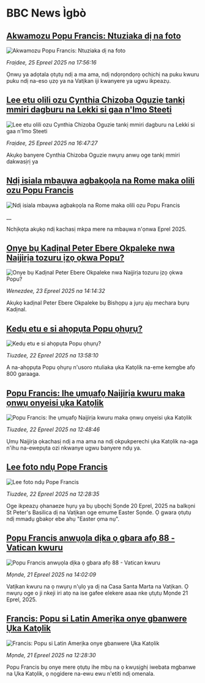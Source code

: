 # BBC News Ìgbò## [Akwamozu Popu Francis: Ntuziaka dị na foto](https://www.bbc.com/igbo/articles/cvg93zpg72go?at_campaign=githubrss)![Akwamozu Popu Francis: Ntuziaka dị na foto](https://ichef.bbci.co.uk/ace/standard/240/cpsprodpb/5cb9/live/2c71c8d0-21bf-11f0-9c65-a5c3dc449bf3.jpg)_Fraịdee, 25 Epreel 2025 na 17:56:16_Ọnwụ ya adọtala ọtụtụ ndị a ma ama, ndị ndọrọndọrọ ọchịchị na puku kwuru puku ndị na-eso ụzọ ya na Vatịkan iji kwanyere ya ugwu ikpeazụ.## [Lee etu olili ozu Cynthia Chizoba Oguzie tankị mmiri dagburu na Lekki si gaa n'Imo Steeti](https://www.bbc.com/igbo/articles/cx2www8gdwpo?at_campaign=githubrss)![Lee etu olili ozu Cynthia Chizoba Oguzie tankị mmiri dagburu na Lekki si gaa n'Imo Steeti](https://ichef.bbci.co.uk/ace/standard/240/cpsprodpb/62bf/live/5392e630-21c7-11f0-b072-7bcc2f1fa000.png)_Fraịdee, 25 Epreel 2025 na 16:47:27_Akụkọ banyere Cynthia Chizoba Oguzie nwụrụ anwụ oge tankị mmiri dakwasịrị ya## [Ndị isiala mbaụwa agbakọọla na Rome maka olili ozu Popu Francis](https://www.bbc.co.uk/igbo/live/c0qnz7jg5ndt?at_campaign=githubrss)![Ndị isiala mbaụwa agbakọọla na Rome maka olili ozu Popu Francis](https://ichef.bbci.co.uk/ace/standard/240/cpsprodpb/a444/live/f2123980-2264-11f0-9060-674316cb3a1f.jpg)__Nchịkọta akụkọ ndị kachasị mkpa mere na mbaụwa n'ọnwa Eprel 2025.## [Onye bụ Kadịnal Peter Ebere Okpaleke nwa Naịjirịa tozuru ịzọ ọkwa Popu?](https://www.bbc.com/igbo/articles/cvgp848zm2yo?at_campaign=githubrss)![Onye bụ Kadịnal Peter Ebere Okpaleke nwa Naịjirịa tozuru ịzọ ọkwa Popu?](https://ichef.bbci.co.uk/ace/standard/240/cpsprodpb/b5d7/live/8a4f5270-2042-11f0-9ca7-e308e1ae9161.jpg)_Wenezdee, 23 Epreel 2025 na 14:14:32_Akụkọ kadịnal Peter Ebere Okpaleke bụ Bishọpụ a jụrụ ajụ mechara bụrụ Kadịnal.## [Kedụ etu e si ahọpụta Popu ọhụrụ?](https://www.bbc.com/igbo/articles/cn4w0k7ld17o?at_campaign=githubrss)![Kedụ etu e si ahọpụta Popu ọhụrụ?](https://ichef.bbci.co.uk/ace/standard/240/cpsprodpb/15ac/live/86eae570-eee4-11ef-9cf8-5dc390817f3c.jpg)_Tiuzdee, 22 Epreel 2025 na 13:58:10_A na-ahọpụta Popu ọhụrụ n'usoro ntuliaka ụka Katọlik na-eme kemgbe afọ 800 garaaga.## [Popu Francis: Ihe ụmụafọ Naịjirịa kwuru maka ọnwụ onyeisi ụka Katọlik](https://www.bbc.com/igbo/articles/cewg8ryxv10o?at_campaign=githubrss)![Popu Francis: Ihe ụmụafọ Naịjirịa kwuru maka ọnwụ onyeisi ụka Katọlik](https://ichef.bbci.co.uk/ace/standard/240/cpsprodpb/4da9/live/3a175250-1f5a-11f0-b1b3-7358f8d35a35.jpg)_Tiuzdee, 22 Epreel 2025 na 12:48:46_Ụmụ Naịjirịa ọkachasị ndị a ma ama na ndị okpukperechi ụka Katọlik na-aga n'ihu na-ewepụta ozi nkwanye ugwu banyere ndụ ya.## [Lee foto ndụ Pope Francis](https://www.bbc.com/igbo/articles/cdrgev73egyo?at_campaign=githubrss)![Lee foto ndụ Pope Francis](https://ichef.bbci.co.uk/ace/standard/240/cpsprodpb/f09b/live/de2500b0-f451-11ef-9e61-71ee71f26eb1.jpg)_Tiuzdee, 22 Epreel 2025 na 12:28:35_Oge ikpeazụ ọhanaeze hụrụ ya bụ ụbọchị Sọnde 20 Eprel, 2025 na balkọni  St Peter's Basilica dị na Vatịkan oge emume Easter Sọnde. Ọ gwara ọtụtụ ndị mmadụ gbakọr ebe ahụ "Easter ọma nụ".## [Popu Francis anwụọla dịka ọ gbara afọ 88 - Vatican kwuru](https://www.bbc.com/igbo/articles/c0r54527rz8o?at_campaign=githubrss)![Popu Francis anwụọla dịka ọ gbara afọ 88 - Vatican kwuru](https://ichef.bbci.co.uk/ace/standard/240/cpsprodpb/0aba/live/42caae40-1ead-11f0-8be5-1f3291537128.jpg)_Mọnde, 21 Epreel 2025 na 14:02:09_Vatịkan kwuru na ọ nwụrụ n'ụlọ ya dị na Casa Santa Marta na Vatịkan. Ọ nwụrụ oge o ji nkeji iri atọ na ise gafee elekere asaa nke ụtụtụ Mọnde 21 Eprel, 2025.## [Francis: Popu si Latin Amerịka onye gbanwere Ụka Katọlik](https://www.bbc.com/igbo/articles/cly81kyj4k3o?at_campaign=githubrss)![Francis: Popu si Latin Amerịka onye gbanwere Ụka Katọlik](https://ichef.bbci.co.uk/ace/standard/240/cpsprodpb/d9fa/live/f8733b70-0169-11ef-ace9-c32cabe449f0.jpg)_Mọnde, 21 Epreel 2025 na 12:28:30_Popu Francis bụ onye mere ọtụtụ ihe mbụ na ọ kwụsịghị iwebata mgbanwe na Ụka ​​Katọlik, ọ nọgidere na-ewu ewu n'etiti ndị omenala.